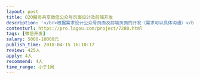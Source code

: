 ```yaml
---                
layout: post       
title: O2O服务共享微信公众号页面设计及前端开发           
description: '</br>根据需求设计公众号页面及前端页面的开发（需求可以具体沟通）</br>要求具有前瞻性思维，突破性思维，跨界思维。具有开拓创新精神，为人真诚可靠。</br>能够长期合作或者共同发展。</br>详情需要电话或者微信沟通</br>'     
contenturl: https://pro.lagou.com/project/7280.html      
tags: [微信开发]            
salary: 5000-10000元          
publish_time: 2018-04-15 16:10:17         
review: 425人                   
apply: 4人                   
recommend: 4人                   
time_range: 小于1周              
---                 
```

